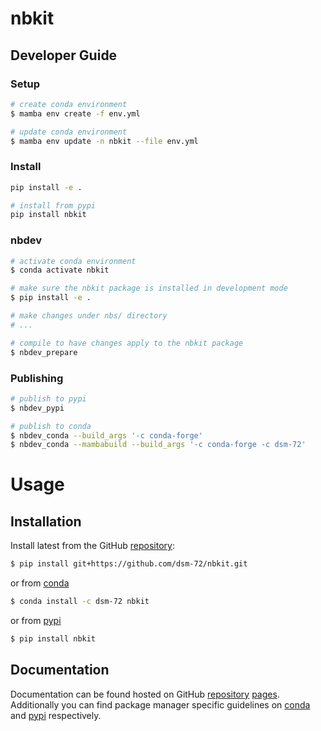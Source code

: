 # nbkit

<!-- WARNING: THIS FILE WAS AUTOGENERATED! DO NOT EDIT! -->

## Developer Guide

### Setup

``` sh
# create conda environment
$ mamba env create -f env.yml

# update conda environment
$ mamba env update -n nbkit --file env.yml
```

### Install

``` sh
pip install -e .

# install from pypi
pip install nbkit
```

### nbdev

``` sh
# activate conda environment
$ conda activate nbkit

# make sure the nbkit package is installed in development mode
$ pip install -e .

# make changes under nbs/ directory
# ...

# compile to have changes apply to the nbkit package
$ nbdev_prepare
```

### Publishing

``` sh
# publish to pypi
$ nbdev_pypi

# publish to conda
$ nbdev_conda --build_args '-c conda-forge'
$ nbdev_conda --mambabuild --build_args '-c conda-forge -c dsm-72'
```

# Usage

## Installation

Install latest from the GitHub
[repository](https://github.com/dsm-72/nbkit):

``` sh
$ pip install git+https://github.com/dsm-72/nbkit.git
```

or from [conda](https://anaconda.org/dsm-72/nbkit)

``` sh
$ conda install -c dsm-72 nbkit
```

or from [pypi](https://pypi.org/project/nbkit/)

``` sh
$ pip install nbkit
```

## Documentation

Documentation can be found hosted on GitHub
[repository](https://github.com/dsm-72/nbkit)
[pages](https://dsm-72.github.io/nbkit/). Additionally you can find
package manager specific guidelines on
[conda](https://anaconda.org/dsm-72/nbkit) and
[pypi](https://pypi.org/project/nbkit/) respectively.

